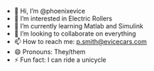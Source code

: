 - 👋 Hi, I’m @phoenixevice
- 👀 I’m interested in Electric Rollers
- 🌱 I’m currently learning Matlab and Simulink
- 💞️ I’m looking to collaborate on everything
- 📫 How to reach me: p.smith@evicecars.com
- 😄 Pronouns: They/them
- ⚡ Fun fact: I can ride a unicycle

<!---
phoenixevice/phoenixevice is a ✨ special ✨ repository because its `README.md` (this file) appears on your GitHub profile.
You can click the Preview link to take a look at your changes.
--->
